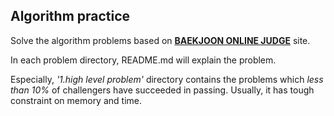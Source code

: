 ## Algorithm practice  
  
Solve the algorithm problems based on **[BAEKJOON ONLINE JUDGE](https://www.acmicpc.net/ "BAEKJOON ONLINE JUDGE")** site.  
  
In each problem directory, README.md will explain the problem.  
  
Especially, *'1.high level problem'* directory contains the problems which *less than 10%* of challengers have succeeded in passing. Usually, it has tough constraint on memory and time.
